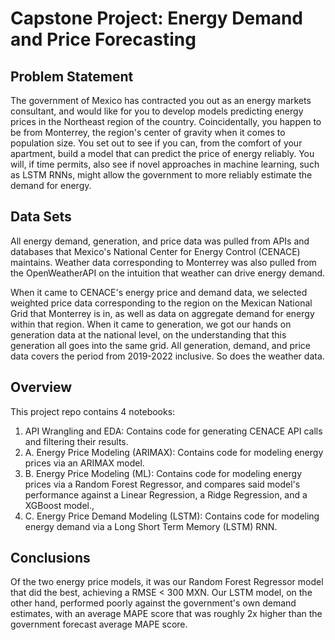 # Capstone Project: Energy Demand and Price Forecasting

## Problem Statement

The government of Mexico has contracted you out as an energy markets consultant, and would like for you to develop models predicting energy prices in the Northeast region of the country. Coincidentally, you happen to be from Monterrey, the region's center of gravity when it comes to population size. You set out to see if you can, from the comfort of your apartment, build a model that can predict the price of energy reliably. You will, if time permits, also see if novel approaches in machine learning, such as LSTM RNNs, might allow the government to more reliably estimate the demand for energy.

## Data Sets

All energy demand, generation, and price data was pulled from APIs and databases that Mexico's National Center for Energy Control (CENACE) maintains. Weather data corresponding to Monterrey was also pulled from the OpenWeatherAPI on the intuition that weather can drive energy demand.

When it came to CENACE's energy price and demand data, we selected weighted price data corresponding to the region on the Mexican National Grid that Monterrey is in, as well as data on aggregate demand for energy within that region. When it came to generation, we got our hands on generation data at the national level, on the understanding that this generation all goes into the same grid. All generation, demand, and price data covers the period from 2019-2022 inclusive. So does the weather data. 

## Overview

This project repo contains 4 notebooks:

1. API Wrangling and EDA: Contains code for generating CENACE API calls and filtering their results.
2. A. Energy Price Modeling (ARIMAX): Contains code for modeling energy prices via an ARIMAX model.
2. B. Energy Price Modeling (ML): Contains code for modeling energy prices via a Random Forest Regressor, and compares said model's performance against a Linear Regression, a Ridge Regression, and a XGBoost model., 
2. C. Energy Price Demand Modeling (LSTM): Contains code for modeling energy demand via a Long Short Term Memory (LSTM) RNN.

## Conclusions

Of the two energy price models, it was our Random Forest Regressor model that did the best, achieving a RMSE < 300 MXN.
Our LSTM model, on the other hand, performed poorly against the government's own demand estimates, with an average MAPE score that was roughly 2x higher than the government forecast average MAPE score.
